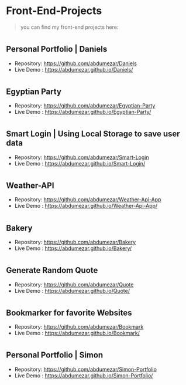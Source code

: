 # Front-End-Projects
> you can find my front-end projects here:
#
#
## Personal Portfolio | Daniels
- Repository: https://github.com/abdumezar/Daniels
- Live Demo : https://abdumezar.github.io/Daniels/
#
## Egyptian Party
- Repository: https://github.com/abdumezar/Egyptian-Party
- Live Demo : https://abdumezar.github.io/Egyptian-Party/
#
## Smart Login | Using Local Storage to save user data
- Repository: https://github.com/abdumezar/Smart-Login
- Live Demo : https://abdumezar.github.io/Smart-Login/
#
## Weather-API
- Repository: https://github.com/abdumezar/Weather-Api-App
- Live Demo : https://abdumezar.github.io/Weather-Api-App/
#
## Bakery
- Repository: https://github.com/abdumezar/Bakery
- Live Demo : https://abdumezar.github.io/Bakery/
#
## Generate Random Quote
- Repository: https://github.com/abdumezar/Quote
- Live Demo : https://abdumezar.github.io/Quote/
#
## Bookmarker for favorite Websites
- Repository: https://github.com/abdumezar/Bookmark
- Live Demo : https://abdumezar.github.io/Bookmark/
#
## Personal Portfolio | Simon
- Repository: https://github.com/abdumezar/Simon-Portfolio
- Live Demo : https://abdumezar.github.io/Simon-Portfolio/
